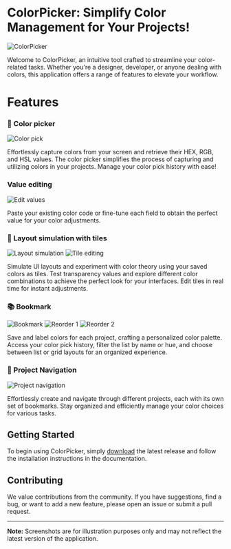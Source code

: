 # ColorPicker: Simplify Color Management for Your Projects!

![ColorPicker](https://github.com/V4SS3UR/ColorPicker/assets/139640569/daaed69e-090c-40b0-adf5-d0e42c67ea85)

Welcome to ColorPicker, an intuitive tool crafted to streamline your color-related tasks. Whether you're a designer, developer, or anyone dealing with colors, this application offers a range of features to elevate your workflow.

# Features

### 🎨 Color picker

![Color pick](https://github.com/V4SS3UR/ColorPicker/assets/139640569/f68ca442-ee4b-4bed-bd0c-ece05c79e3ee)

Effortlessly capture colors from your screen and retrieve their HEX, RGB, and HSL values. The color picker simplifies the process of capturing and utilizing colors in your projects. Manage your color pick history with ease!

### Value editing
 
![Edit values](https://github.com/V4SS3UR/ColorPicker/assets/139640569/80650204-c455-40a9-9430-08da284610e1)

Paste your existing color code or fine-tune each field to obtain the perfect value for your color adjustments.

### 🌈 Layout simulation with tiles

![Layout simulation](https://github.com/V4SS3UR/ColorPicker/assets/139640569/15a21a89-e38d-4349-b8ce-dbb8bac637ee)
![Tile editing](https://github.com/V4SS3UR/ColorPicker/assets/139640569/ff04d855-b8be-4f4e-938e-af6a307dbf19)

Simulate UI layouts and experiment with color theory using your saved colors as tiles. Test transparency values and explore different color combinations to achieve the perfect look for your interfaces. Edit tiles in real time for instant adjustments.

### 📚 Bookmark

![Bookmark](https://github.com/V4SS3UR/ColorPicker/assets/139640569/b1297b25-bba0-4f19-9797-8326b0bd54a0)
![Reorder 1](https://github.com/V4SS3UR/ColorPicker/assets/139640569/2447bd30-f7e3-48cd-8fd0-099c2b60f5db)
![Reorder 2](https://github.com/V4SS3UR/ColorPicker/assets/139640569/50d603f1-b18a-4945-a1a3-284764ed86b7)

Save and label colors for each project, crafting a personalized color palette. Access your color pick history, filter the list by name or hue, and choose between list or grid layouts for an organized experience.

### 🚀 Project Navigation

![Project navigation](https://github.com/V4SS3UR/ColorPicker/assets/139640569/44f8c8ff-f26b-4daa-b23c-115f24074b55)

Effortlessly create and navigate through different projects, each with its own set of bookmarks. Stay organized and efficiently manage your color choices for various tasks.

## Getting Started

To begin using ColorPicker, simply [download](https://github.com/V4SS3UR/ColorPicker/releases/download/0.1/ColorPicker_v0.1.zip) the latest release and follow the installation instructions in the documentation.

## Contributing

We value contributions from the community. If you have suggestions, find a bug, or want to add a new feature, please open an issue or submit a pull request.

---

**Note:** Screenshots are for illustration purposes only and may not reflect the latest version of the application.
